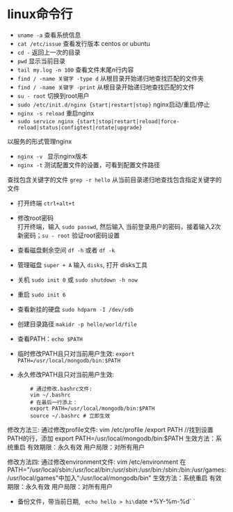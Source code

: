 linux命令行
======

- `uname -a` 查看系统信息
- `cat /etc/issue`  查看发行版本 centos or ubuntu
- `cd -` 返回上一次的目录
- `pwd` 显示当前目录
- `tail my.log -n 100` 查看文件末尾n行内容
- `find / -name 关键字 -type d` 从根目录开始递归地查找匹配的文件夹
- `find / -name 关键字 -print` 从根目录开始递归地查找匹配的文件
- `su - root` 切换到root用户
- `sudo /etc/init.d/nginx {start|restart|stop}` nginx启动/重启/停止
- `nginx -s reload` 重启nginx
- `sudo service nginx {start|stop|restart|reload|force-reload|status|configtest|rotate|upgrade}` 

以服务的形式管理nginx
- `nginx -v ` 显示nginx版本
- `nginx -t` 测试配置文件的设置，可看到配置文件路径


查找包含关键字的文件
`grep -r hello`  从当前目录递归地查找包含指定关键字的文件

- 打开终端 `ctrl+alt+t`

- 修改root密码  
打开终端，输入 `sudo passwd`, 然后输入 当前登录用户的密码，接着输入2次新密码；`su - root` 验证root密码设置

- 查看磁盘剩余空间 `df -h` 或者 `df -k`

- 管理磁盘 `super + A` 输入 `disks`, 打开 disks工具
- 关机 `sudo init 0` 或 `sudo shutdown -h now`
- 重启 `sudo init 6`
- 查看新挂的硬盘 `sudo hdparm -I /dev/sdb`

- 创建目录路径 `makidr -p hello/world/file`
- 查看PATH：`echo $PATH`
- 临时修改PATH且只对当前用户生效: `export PATH=/usr/local/mongodb/bin:$PATH`
- 永久修改PATH且只对当前用户生效:

    ```
        # 通过修改.bashrc文件:
        vim ~/.bashrc 
        # 在最后一行添上：
        export PATH=/usr/local/mongodb/bin:$PATH
        source ~/.bashrc # 立即生效
    ```


修改方法三:
通过修改profile文件:
vim /etc/profile
/export PATH //找到设置PATH的行，添加
export PATH=/usr/local/mongodb/bin:$PATH
生效方法：系统重启
有效期限：永久有效
用户局限：对所有用户

 

修改方法四:
通过修改environment文件:
vim /etc/environment
在PATH="/usr/local/sbin:/usr/local/bin:/usr/sbin:/usr/bin:/sbin:/bin:/usr/games:/usr/local/games"中加入“:/usr/local/mongodb/bin”
生效方法：系统重启
有效期限：永久有效
用户局限：对所有用户


- 备份文件，带当前日期,  ` echo hello > hi\`date +%Y-%m-%d\` `